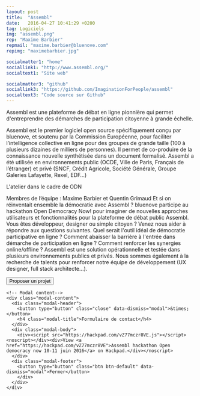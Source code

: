 ```yaml
---
layout: post
title:  "Assembl"
date:   2016-04-27 10:41:29 +0200
tag: Logiciels
img: "assembl.png"
rep: "Maxime Barbier"
repmail: "maxime.barbier@bluenove.com"
repimg: "maximebarbier.jpg"

socialmatter1: "home"
sociallink1: "http://www.assembl.org/"
socialtext1: "Site web"

socialmatter3: "github"
sociallink3: "https://github.com/ImaginationForPeople/assembl"
socialtext3: "Code source sur Github"
---
```


Assembl est une plateforme de débat en ligne pionnière qui permet d'entreprendre des démarches de participation citoyenne à grande échelle.

Assembl est le premier logiciel open source spécifiquement conçu par bluenove, et soutenu par la Commission Européenne, pour faciliter l’intelligence collective en ligne pour des groupes de grande taille (100 à plusieurs dizaines de milliers de personnes). Il permet de co-produire de la connaissance nouvelle synthétisée dans un document formalisé. Assembl a été utilisée en environnements public (OCDE, Ville de Paris, Français de l’étranger) et privé (SNCF, Crédit Agricole, Société Générale, Groupe Galeries Lafayette, Rexel, EDF…)



L'atelier dans le cadre de ODN

Membres de l’équipe : Maxime Barbier et Quentin Grimaud
Et si on réinventait ensemble la démocratie avec Assembl ? bluenove participe au hackathon Open Democracy Now! pour imaginer de nouvelles approches utilisateurs et fonctionnalités pour la plateforme de débat public Assembl. Vous êtes développeur, designer ou simple citoyen ? Venez nous aider à répondre aux questions suivantes. Quel serait l'outil idéal de démocratie participative en ligne ? Comment abaisser la barrière à l'entrée dans démarche de participation en ligne ? Comment renforcer les synergies online/offline ? Assembl est une solution opérationnelle et testée dans plusieurs environnements publics et privés. Nous sommes également à la recherche de talents pour renforcer notre équipe de développement (UX designer, full stack architecte...).

<p>
<button type="button" class="btn btn-info btn-lg" data-toggle="modal" data-target="#myModal">Proposer un projet</button>
</p>


<div id="myModal" class="modal fade" role="dialog">
  <div class="modal-dialog modal-lg">

    <!-- Modal content-->
    <div class="modal-content">
      <div class="modal-header">
        <button type="button" class="close" data-dismiss="modal">&times;</button>
        <h4 class="modal-title">Formulaire de contact</h4>
      </div>
      <div class="modal-body">
        <div><script src="https://hackpad.com/vZ77mczr8VE.js"></script><noscript></div><div>View <a href="https://hackpad.com/vZ77mczr8VE">Assembl hackathon Open democracy now 10-11 juin 2016</a> on Hackpad.</div></noscript>
      </div>
      <div class="modal-footer">
        <button type="button" class="btn btn-default" data-dismiss="modal">Fermer</button>
        </div>
      </div>
    </div>

  </div>
